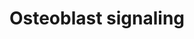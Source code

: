 ---
annotations:
- id: PW:0000003
  parent: signaling pathway
  type: Pathway Ontology
  value: signaling pathway
- id: PW:0000650
  parent: signaling pathway
  type: Pathway Ontology
  value: signaling pathway pertinent to development
- id: CL:0000062
  parent: native cell
  type: Cell Type Ontology
  value: osteoblast
authors:
- Ehsiao
- AlexanderPico
- 169.230.76.4
- MaintBot
- Khanspers
- Egonw
- Ddigles
- Mkutmon
- Zari
- Teacup
- Eweitz
citedin:
- link: PMC9154116
description: Osteoblasts are specialized, terminally differentiated cell of mesenchymal
  origin. They create dense, crosslinked collagen and also specialized proteins, including
  osteocalcin and osteopontin. This pathway illustrates various signaling pathways
  in osteoblasts relevant to collagen and protein production.  Proteins on this pathway
  have targeted assays available via the [https://assays.cancer.gov/available_assays?wp_id=WP322
  CPTAC Assay Portal]
last-edited: 2021-05-21
ndex: 688a1377-8b61-11eb-9e72-0ac135e8bacf
organisms:
- Homo sapiens
redirect_from:
- /index.php/Pathway:WP322
- /instance/WP322
- /instance/WP322_rr117584
revision: r117584
schema-jsonld:
- '@context': https://schema.org/
  '@id': https://wikipathways.github.io/pathways/WP322.html
  '@type': Dataset
  creator:
    '@type': Organization
    name: WikiPathways
  description: Osteoblasts are specialized, terminally differentiated cell of mesenchymal
    origin. They create dense, crosslinked collagen and also specialized proteins,
    including osteocalcin and osteopontin. This pathway illustrates various signaling
    pathways in osteoblasts relevant to collagen and protein production.  Proteins
    on this pathway have targeted assays available via the [https://assays.cancer.gov/available_assays?wp_id=WP322
    CPTAC Assay Portal]
  keywords:
  - Bone sialoprotein
  - Collagen 1
  - FGF-23
  - ITGAV
  - ITGB3
  - NPT3
  - Na+
  - Osteocalcin
  - Osteoprotegerin
  - PDGF Ra
  - PDGF Rb
  - PDGFB
  - PDGFRA
  - PDGFRB
  - PTH receptor
  - Parathyroid hormone
  - Phosphate
  - RANK ligand
  - Soluble RANK ligand
  - Vitamin D
  license: CC0
  name: Osteoblast signaling
seo: CreativeWork
title: Osteoblast signaling
wpid: WP322
---